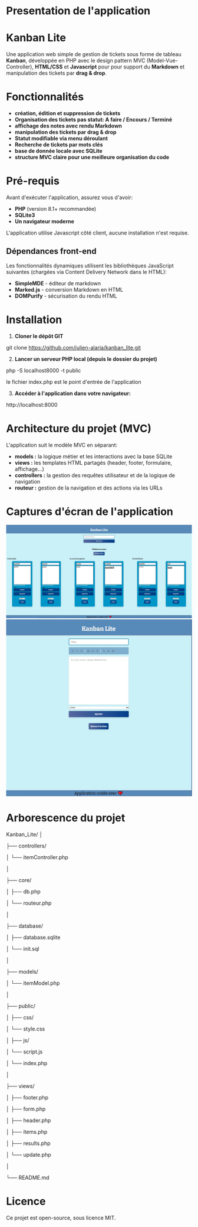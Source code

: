 # Presentation de l'application

# Kanban Lite

Une application web simple de gestion de tickets sous forme de tableau **Kanban**, développée en PHP avec le design pattern MVC (Model-Vue-Controller), **HTML/CSS** et **Javascript** pour pour support du **Markdown** et manipulation des tickets par **drag & drop**.

# Fonctionnalités
- **création, édition et suppression de tickets**
- **Organisation des tickets pas statut: A faire / Encours / Terminé**
- **affichage des notes avec rendu Markdown**
- **manipulation des tickets par drag & drop**
- **Statut modifiable via menu déroulant**
- **Recherche de tickets par mots clés**
- **base de donnée locale avec SQLite**
- **structure MVC claire pour une meilleure organisation du code**

# Pré-requis

Avant d'exécuter l'application, assurez vous d'avoir:

- **PHP** (version 8.1+ recommandée)
- **SQLite3**
- **Un navigateur moderne**

L'application utilise Javascript côté client, aucune installation n'est requise.

## Dépendances front-end

Les fonctionnalités dynamiques utilisent les bibliothèques JavaScript suivantes (chargées via Content Delivery Network dans le HTML):

- **SimpleMDE** - éditeur de markdown
- **Marked.js** - conversion Markdown en HTML
- **DOMPurify** - sécurisation du rendu HTML

# Installation

1. **Cloner le dépôt GIT**

git clone https://github.com/julien-alaria/kanban_lite.git

2. **Lancer un serveur PHP local (depuis le dossier du projet)**

php -S localhost8000 -t public

le fichier index.php est le point d'entrée de l'application

3. **Accéder à l'application dans votre navigateur:**

http://localhost:8000

# Architecture du projet (MVC)

L'application suit le modèle MVC en séparant:

- **models :** la logique métier et les interactions avec la base SQLite
- **views :** les templates HTML partagés (header, footer, formulaire, affichage...)
- **controllers :** la gestion des requêtes utilisateur et de la logique de navigation
- **routeur :** gestion de la navigation et des actions via les URLs

# Captures d'écran de l'application

![presentation](assets/kanban-lite_screenshot1.jpg)
![presentation](assets/kanban-lite_screenshot2.jpg)

# Arborescence du projet

Kanban_Lite/
│

├── controllers/

│   └── itemController.php

│

├── core/

│   ├── db.php

│   └── routeur.php

│

├── database/

│   ├── database.sqlite

│   └── init.sql

│

├── models/

│   └── itemModel.php

│

├── public/

│   ├── css/

│       └── style.css

│   ├── js/

│       └── script.js

│   └── index.php

│

├── views/

│   ├── footer.php

│   ├── form.php

│   ├── header.php

│   ├── items.php

│   ├── results.php

│   └── update.php

│

└── README.md

# Licence
Ce projet est open-source, sous licence MIT.
